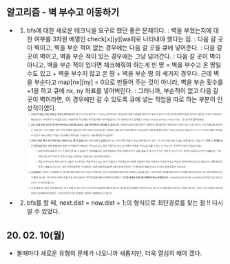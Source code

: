 ## 알고리즘 - 벽 부수고 이동하기
 - 1. bfs에 대한 새로운 테크닉을 요구로 했던 좋은 문제이다.
    : 벽을 부쉈는지에 대한 여부를 3차원 배열인 check[x][y][wall]로 나타내야 했다는 점.
    : 다음 갈 곳이 벽이고, 벽을 부순 적이 없는 경우에는 다음 갈 곳을 큐에 넣어준다.
    : 다음 갈 곳이 벽이고, 벽을 부순 적이 있는 경우에는 그냥 넘어간다.
    : 다음 갈 곳이 벽이 아니고, 벽을 부순 적이 있다면 체크해줘야 하는게
        빈 땅 = 벽을 부수고 온 땅일 수도 있고 + 벽을 부수지 않고 온 땅 + 벽을 부순 땅 의 세가지 경우다.
        근데 벽을 부순다고 map[nx][ny] = 0으로 만들어 주는 것이 아니라, 벽을 부순 횟수를 +1을 하고 
        큐에 nx, ny 좌표를 넣어버린다.
    : 그러니까, 부순적이 없고 다음 갈 곳이 벽이라면, 이 경우에만 갈 수 있도록 큐에 넣는 작업을 따로 하는 부분이 인상적이였다.
 ![Alt text](./img/img_200210.jpg)


 - 2. bfs를 할 때, next.dist = now.dist + 1;의 형식으로 최단경로를 찾는 점 !! 다시 알 수 있었다.

 ## 20. 02. 10(월)
  - 볼때마다 새로운 유형의 문제가 나오니까 새롭지만, 더욱 열심히 해야 겠다.

        
